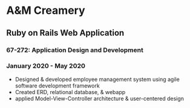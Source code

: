 # A&M Creamery
## Ruby on Rails Web Application
### 67-272: Application Design and Development
### January 2020 - May 2020
*	Designed & developed employee management system using agile software development framework
*	Created ERD, relational database, & webapp
* applied Model-View-Controller architecture & user-centered design
